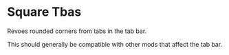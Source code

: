 # Square Tbas

Revoes rounded corners from tabs in the tab bar.

This should generally be compatible with other mods that affect the tab bar.
